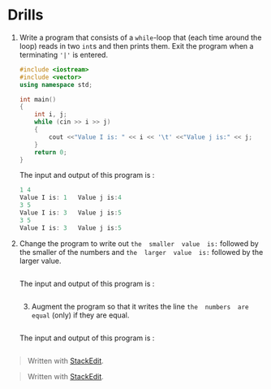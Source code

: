 # Drills

1.  Write a program that consists of a  `while`-loop that (each time around the loop) reads in two  `int`s and then prints them. Exit the program when a terminating  `'|'`  is entered.

	```cpp
	#include <iostream>
	#include <vector>
	using namespace std;

	int main()
	{
		int i, j;
		while (cin >> i >> j)
		{
			cout <<"Value I is: " << i << '\t' <<"Value j is:" << j;
		}
		return 0;
	}
	```
	The input and output of this program is :

	```cpp
	1 4
	Value I is: 1   Value j is:4
	3 5
	Value I is: 3   Value j is:5
	3 5
	Value I is: 3   Value j is:5
	```
	
2.  Change the program to write out  `the  smaller  value  is:`  followed by the smaller of the numbers and  `the  larger  value  is:`  followed by the larger value.

	```cpp
	
	```
	The input and output of this program is :

	```cpp

	```
	3.   Augment the program so that it writes the line  `the  numbers  are  equal`  (only) if they are equal.

	```cpp
	
	```
	The input and output of this program is :

	```cpp
	
	```

> Written with [StackEdit](https://stackedit.io/).


> Written with [StackEdit](https://stackedit.io/).
<!--stackedit_data:
eyJoaXN0b3J5IjpbLTQzMjg0MDA2M119
-->